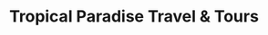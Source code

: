 ---
title: "Tropical Paradise Travel & Tours"
url: /puerto-princesa/tropical-paradise-travel-und-tours/
shop: Reisebüro
---